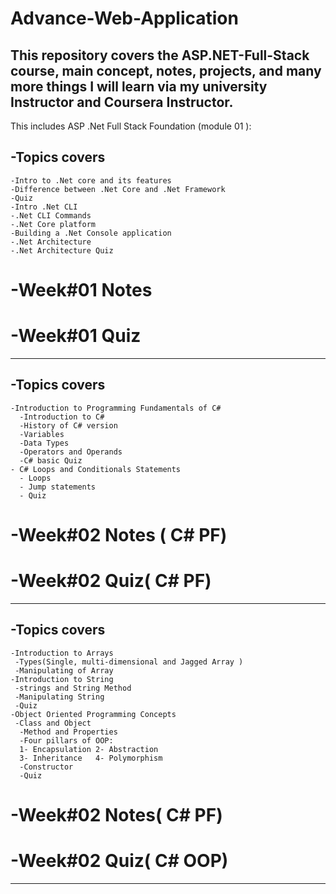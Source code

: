 
# Advance-Web-Application
This repository covers the ASP.NET-Full-Stack course, main concept, notes, projects, and many more things I will learn via my university Instructor and Coursera Instructor.
------------------------------------------------------------------
This includes ASP .Net Full Stack Foundation (module 01 ):
 ## -Topics covers 
    -Intro to .Net core and its features
    -Difference between .Net Core and .Net Framework
    -Quiz
    -Intro .Net CLI
    -.Net CLI Commands 
    -.Net Core platform
    -Building a .Net Console application
    -.Net Architecture 
    -.Net Architecture Quiz
# -Week#01 Notes
# -Week#01 Quiz
------------------------------------------------------------------
## -Topics covers 
    -Introduction to Programming Fundamentals of C#
      -Introduction to C#
      -History of C# version
      -Variables
      -Data Types
      -Operators and Operands
      -C# basic Quiz
    - C# Loops and Conditionals Statements
      - Loops
      - Jump statements
      - Quiz 
# -Week#02 Notes ( C# PF)
# -Week#02 Quiz( C# PF)
------------------------------------------------------------------
## -Topics covers 
    -Introduction to Arrays
     -Types(Single, multi-dimensional and Jagged Array )
     -Manipulating of Array
    -Introduction to String 
     -strings and String Method
     -Manipulating String 
     -Quiz
    -Object Oriented Programming Concepts
     -Class and Object
      -Method and Properties
      -Four pillars of OOP:
      1- Encapsulation 2- Abstraction
      3- Inheritance   4- Polymorphism
      -Constructor
      -Quiz
# -Week#02 Notes( C# PF)
# -Week#02 Quiz( C# OOP)
------------------------------------------------------------------

